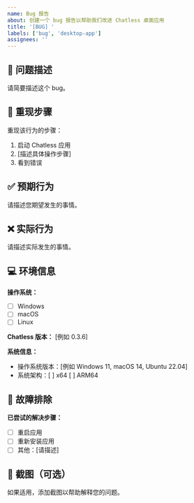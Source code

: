 ```yaml
---
name: Bug 报告
about: 创建一个 bug 报告以帮助我们改进 Chatless 桌面应用
title: '[BUG] '
labels: ['bug', 'desktop-app']
assignees: ''
---
```


## 🐛 问题描述

请简要描述这个 bug。

## 🔄 重现步骤

重现该行为的步骤：
1. 启动 Chatless 应用
2. [描述具体操作步骤]
3. 看到错误

## ✅ 预期行为

请描述您期望发生的事情。

## ❌ 实际行为

请描述实际发生的事情。

## 💻 环境信息

**操作系统：**
- [ ] Windows
- [ ] macOS
- [ ] Linux

**Chatless 版本：** [例如 0.3.6]

**系统信息：**
- 操作系统版本：[例如 Windows 11, macOS 14, Ubuntu 22.04]
- 系统架构：[ ] x64 [ ] ARM64

## 🔧 故障排除

**已尝试的解决步骤：**
- [ ] 重启应用
- [ ] 重新安装应用
- [ ] 其他：[请描述]

## 📸 截图（可选）

如果适用，添加截图以帮助解释您的问题。 